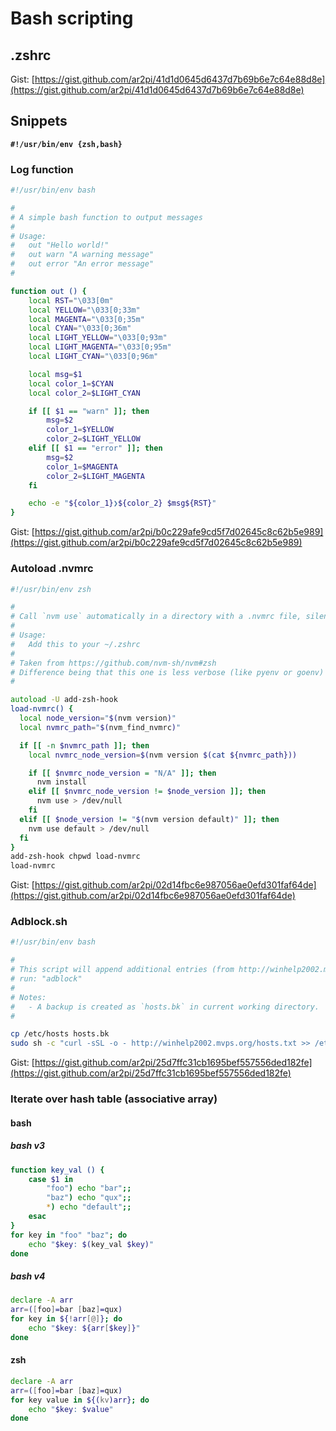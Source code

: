 # Bash scripting

## .zshrc

Gist: [https://gist.github.com/ar2pi/41d1d0645d6437d7b69b6e7c64e88d8e](https://gist.github.com/ar2pi/41d1d0645d6437d7b69b6e7c64e88d8e)

## Snippets

**`#!/usr/bin/env {zsh,bash}`**

### Log function

```bash
#!/usr/bin/env bash

#
# A simple bash function to output messages
#
# Usage: 
#   out "Hello world!"
#   out warn "A warning message"
#   out error "An error message"
#

function out () {
    local RST="\033[0m"
    local YELLOW="\033[0;33m"
    local MAGENTA="\033[0;35m"
    local CYAN="\033[0;36m"
    local LIGHT_YELLOW="\033[0;93m"
    local LIGHT_MAGENTA="\033[0;95m"
    local LIGHT_CYAN="\033[0;96m"

    local msg=$1
    local color_1=$CYAN
    local color_2=$LIGHT_CYAN

    if [[ $1 == "warn" ]]; then
        msg=$2
        color_1=$YELLOW
        color_2=$LIGHT_YELLOW
    elif [[ $1 == "error" ]]; then
        msg=$2
        color_1=$MAGENTA
        color_2=$LIGHT_MAGENTA
    fi

    echo -e "${color_1}❯${color_2} $msg${RST}"
}
```

Gist: [https://gist.github.com/ar2pi/b0c229afe9cd5f7d02645c8c62b5e989](https://gist.github.com/ar2pi/b0c229afe9cd5f7d02645c8c62b5e989)

### Autoload .nvmrc

```zsh
#!/usr/bin/env zsh

#
# Call `nvm use` automatically in a directory with a .nvmrc file, silently
#
# Usage:
#   Add this to your ~/.zshrc
#
# Taken from https://github.com/nvm-sh/nvm#zsh 
# Difference being that this one is less verbose (like pyenv or goenv)
#

autoload -U add-zsh-hook
load-nvmrc() {
  local node_version="$(nvm version)"
  local nvmrc_path="$(nvm_find_nvmrc)"

  if [[ -n $nvmrc_path ]]; then
    local nvmrc_node_version=$(nvm version $(cat ${nvmrc_path}))

    if [[ $nvmrc_node_version = "N/A" ]]; then
      nvm install
    elif [[ $nvmrc_node_version != $node_version ]]; then
      nvm use > /dev/null
    fi
  elif [[ $node_version != "$(nvm version default)" ]]; then
    nvm use default > /dev/null
  fi
}
add-zsh-hook chpwd load-nvmrc
load-nvmrc
```

Gist: [https://gist.github.com/ar2pi/02d14fbc6e987056ae0efd301faf64de](https://gist.github.com/ar2pi/02d14fbc6e987056ae0efd301faf64de)

### Adblock.sh

```bash
#!/usr/bin/env bash

#
# This script will append additional entries (from http://winhelp2002.mvps.org/hosts.txt) in /etc/hosts file.
# run: "adblock" 
#
# Notes:
#   - A backup is created as `hosts.bk` in current working directory.
#

cp /etc/hosts hosts.bk
sudo sh -c "curl -sSL -o - http://winhelp2002.mvps.org/hosts.txt >> /etc/hosts"
```

Gist: [https://gist.github.com/ar2pi/25d7ffc31cb1695bef557556ded182fe](https://gist.github.com/ar2pi/25d7ffc31cb1695bef557556ded182fe)

### Iterate over hash table (associative array)

#### bash

##### bash v3

```bash
function key_val () {
    case $1 in
        "foo") echo "bar";;
        "baz") echo "qux";;
        *) echo "default";;
    esac
}
for key in "foo" "baz"; do
    echo "$key: $(key_val $key)"
done
```

##### bash v4

```bash
declare -A arr
arr=([foo]=bar [baz]=qux)
for key in ${!arr[@]}; do 
    echo "$key: ${arr[$key]}"
done
```

#### zsh

```zsh
declare -A arr
arr=([foo]=bar [baz]=qux)
for key value in ${(kv)arr}; do 
    echo "$key: $value"
done
```